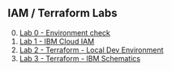 ## IAM / Terraform Labs

0. [Lab 0 - Environment check](./lab-00-access-check.md)
1. [Lab 1 - IBM Cloud IAM](./lab-01-iam.md)
1. [Lab 2 - Terraform - Local Dev Environment](./lab-02-terraform-local.md)
1. [Lab 3 - Terraform - IBM Schematics](./lab-03-terraform-schematics.md)
